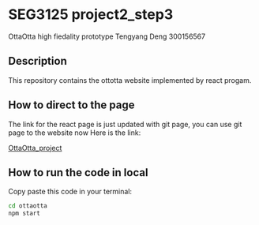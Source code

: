 # SEG3125 project2_step3 
OttaOtta high fiedality prototype
Tengyang Deng 300156567

## Description
This repository contains the ottotta website implemented by react progam. 

## How to direct to the page
The link for the react page is just updated with git page, you can use git page to the website now
Here is the link: 

[OttaOtta_project](https://tydeng.github.io/OttaOtta_Project/)


## How to run the code in local
Copy paste this code in your terminal:
```cmd
cd ottaotta
npm start
```
